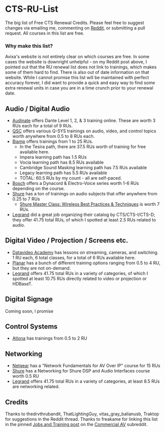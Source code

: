 # CTS-RU-List
The big list of Free CTS Renewal Credits. Please feel free to suggest changes via emailing me, commenting on [Reddit](https://www.reddit.com/r/CommercialAV/comments/11mxk3d/hit_me_with_your_favorite_cts_renewal_unit/), or submitting a pull request. All courses in this list are free.

### Why make this list?
Avixa's website is not entirely clear on which courses are free. In some cases the website is downright unhelpful - on my Reddit post above, I pointed out that the RU renewal list does not link to trainings, which makes some of them hard to find. There is also out of date information on that website. While I cannot promise this list will be maintained with perfect accuracy forever, I did want to provide a quick and easy way to find some extra renewal units in case you are in a time crunch prior to your renewal date.

## Audio / Digital Audio 
* [Audinate](https://audinate.talentlms.com/dashboard) offers Dante Level 1, 2, & 3 training online. These are worth 3 RUs each for a total of 9 RUs.
* [QSC](https://training.qsc.com/) offers various Q-SYS trainings on audio, video, and control topics worth anywhere from 0.5 to 8 RUs each.
* [Biamp](http://training.biamp.com/) offers trainings from 1 to 25 RUs. 
  * In the Tesira path, there are 37.5 RUs worth of training for free available here.
  * Impera learning path has 1.5 RUs
  * Vocia learning path has 8.5 RUs available
  * Cambridge Sound Masking learning path has 7.5 RUs available
  * Legacy learning path has 5.5 RUs available
  * TOTAL: 60.5 RUs by my count - all are self-paced. 
* [Bosch](https://academy.boschsecurity.com/sui/catalog/43171) offers a Dynacord & Electro-Voice series worth 1-6 RUs depending on the course.
* [Shure](sai.training.shure.com) has a ton of trainings on audio subjects that offer anywhere from 0.25 to 7 RUs
  * [Shure Master Class: Wireless Best Practices & Techniques](https://sai.training.shure.com/catalog/info/id:596) is worth 7 RUs.
* [Legrand](https://go.bluevolt.com/legrand/s/categorydetail/33150/avixa-cts-rus) did a great job organizing their catalog by CTS/CTS-I/CTS-D; they offer 41.75 total RUs, of which I spotted at least 2.5 RUs related to audio.

## Digital Video / Projection / Screens etc.
* [Datavideo Academy](https://datavideoacademy.com/en/lessons) has lessons on streaming, cameras, and switching. 1 RU each, 6 total classes, for a total of 6 RUs available here.
* [Planar](https://www.planar.com/training/) has a bunch of different training options ranging from 0.5 to 4 RU, but they are not on-demand. 
* [Legrand](https://go.bluevolt.com/legrand/s/categorydetail/33150/avixa-cts-rus) offers 41.75 total RUs in a variety of categories, of which I spotted at least 10.75 RUs directly related to video or projection or HDBaseT.

## Digital Signage
Coming soon, I promise

## Control Systems 
* [Atlona](https://atlona.litmos.com/account/login/?) has trainings from 0.5 to 2 RU

## Networking
* [Netgear](https://www.netgear.academy/login/index.php) has a "Network Fundamentals for AV Over IP" course for 15 RUs
* [Shure](https://sai.training.shure.com/catalog/info/id:987) has a Networking for Shure DSP and Audio Interfaces course worth 0.5 RU
* [Legrand](https://go.bluevolt.com/legrand/s/categorydetail/33150/avixa-cts-rus) offers 41.75 total RUs in a variety of categories, at least 8.5 RUs are networking related.

## Credits
Thanks to thedrvthrubandit, ThatLightingGuy, vitas_gray_balianusb, Traktop for suggestions in the Reddit thread. Thanks to freakame for linking this list in the pinned [Jobs and Training post](https://www.reddit.com/r/CommercialAV/comments/10fds75/2023_training_and_jobs_thread_post_jobs_career/) on the [Commercial AV](https://www.reddit.com/r/CommercialAV) subreddit.
